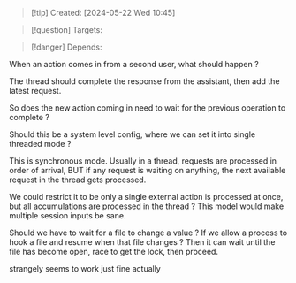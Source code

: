 
>[!tip] Created: [2024-05-22 Wed 10:45]

>[!question] Targets: 

>[!danger] Depends: 

When an action comes in from a second user, what should happen ?

The thread should complete the response from the assistant, then add the latest request.

So does the new action coming in need to wait for the previous operation to complete ?

Should this be a system level config, where we can set it into single threaded mode ?

This is synchronous mode.  Usually in a thread, requests are processed in order of arrival, BUT if any request is waiting on anything, the next available request in the thread gets processed.

We could restrict it to be only a single external action is processed at once, but all accumulations are processed in the thread ?
This model would make multiple session inputs be sane.

Should we have to wait for a file to change a value ?
If we allow a process to hook a file and resume when that file changes ?
Then it can wait until the file has become open, race to get the lock, then proceed.

strangely seems to work just fine actually 